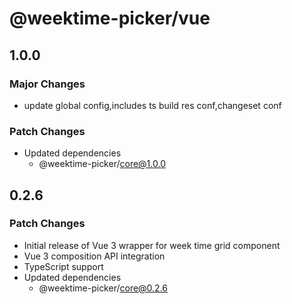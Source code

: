 # @weektime-picker/vue

## 1.0.0

### Major Changes

- update global config,includes ts build res conf,changeset conf

### Patch Changes

- Updated dependencies
  - @weektime-picker/core@1.0.0

## 0.2.6

### Patch Changes

- Initial release of Vue 3 wrapper for week time grid component
- Vue 3 composition API integration
- TypeScript support
- Updated dependencies
  - @weektime-picker/core@0.2.6
